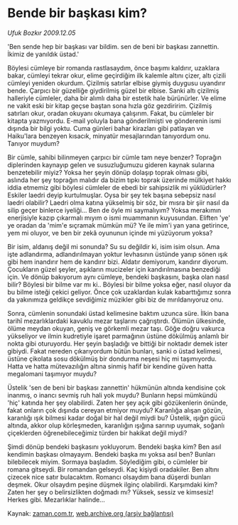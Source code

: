 # Bende bir başkası kim?

*Ufuk Bozkır 2009.12.05*

<tr><td class="metin" colspan="2" style="padding-top: 20px; padding-left: 5px; ">'Ben sende hep bir başkası var bildim. sen de beni bir başkası zannettin. İkimiz de yanıldık üstad.'</td></tr><tr><td class="metin" colspan="2" style="padding-top: 20px; padding-left: 5px; "><p>Böylesi cümleye bir romanda rastlasaydım, önce başımı kaldırır, uzaklara bakar, cümleyi tekrar okur, elime geçirdiğim ilk kalemle altını çizer, altı çizili cümleyi yeniden okurdum. Çizilmiş satırlar elbise giymiş duygusu uyandırır bende. Çarpıcı bir güzelliğe giydirilmiş güzel bir elbise. Sanki altı çizilmiş halleriyle cümleler, daha bir alımlı daha bir estetik hale bürünürler. Ve elime ne vakit eski bir kitap geçse baştan sona hızla göz gezdiririm. Çizilmiş satırları okur, oradan okuyanı okumaya çalışırım. Fakat, bu cümleler bir kitapta yazmıyordu. E-mail yoluyla bana gönderilmişti ve gönderenin ismi dışında bir bilgi yoktu. Cuma günleri bahar kirazları gibi patlayan ve Haiku'lara benzeyen kısacık, minyatür mesajlarından tanıyordum onu. Tanıyor muydum?
<p>Bir cümle, sahibi bilinmeyen çarpıcı bir cümle tam neye benzer? Toprağın diplerinden kaynayıp gelen ve susuzluğumuzu gideren kaynak sularına benzetebilir miyiz? Yoksa her şeyin dönüp dolaşıp toprak olması gibi, aslında her şey toprağın malıdır da bizim tıpkı toprak üzerinde mülkiyet hakkı iddia etmemiz gibi böylesi cümleler de ebedi bir sahipsizlik mi yüklüdürler? Eskiler laedri deyip kurtulmuşlar. Oysa bir şey tek başına sebepsiz nasıl laedri olabilir? Laedri olma katına yükselmiş bir söz, bir mısra bir şiir nasıl da silip geçer binlerce iyeliği... Ben de öyle mi saymalıyım? Yoksa merakımın enerjisiyle kazıp çıkarmalı mıyım o ismi muammanın kuyusundan. Eliften 'ye' ye oradan da 'mim'e sıçramak mümkün mü? Ye ile mim'i yan yana getirince, yem mi oluyor, ve ben bir zekâ oyununun içinde mi yüzüyorum yoksa?
<p>Bir isim, aldanış değil mi sonunda? Su su değildir ki, isim isim olsun. Ama işte adlandırma, adlandırılmayan yoktur levhasının üstünde yanıp sönen ışık gibi hem inandırır hem de kandırır bizi. Aldatır demiyorum, kandırır diyorum. Çocukların güzel şeyler, aşıkların mucizeler için kandırılmasına benzediği için. Ve dönüp bakıyorum aynı cümleye, bendeki başkasını, başka olan nasıl bilir? Böylesi bir bilme var mı ki.. Böylesi bir bilme yoksa eğer, nasıl oluyor da bu bilme isteği çekici geliyor. Önce çok uzaklardan kulak kabarttığımız sonra da yakınımıza geldikçe sevdiğimiz müzikler gibi biz de mırıldanıyoruz onu.
<p>Sonra, cümlenin sonundaki üstad kelimesine baktım uzunca süre. İlkin bana tarihî mezarlıklardaki kavuklu mezar taşlarını çağrıştırdı. Ölümün ülkesinde, ölüme meydan okuyan, geniş ve görkemli mezar taşı. Göğe doğru vakurca yükseliyor ve ilmin kudretiyle işaret parmağının üstüne dökülmüş anlamlı bir nokta gibi oturuyordu. Her şeyin başladığı ve bittiği bir noktadır demek ister gibiydi. Fakat nereden çıkarıyordum bütün bunları, sanki o üstad kelimesi, üstüne çikolata sosu dökülmüş bir dondurma neşesi hiç mi taşımıyordu. Hatta ve hatta mütevazılığın altına sinmiş hafif bir kendine güven hatta megalomani taşımıyor muydu?
<p>Üstelik 'sen de beni bir başkası zannettin' hükmünün altında kendisine çok inanmış, o inancı sevmiş ruh hali yok muydu? Bunların hepsi mümkündü 'hiç' katında her şey olabilirdi. Zaten her şey açık gibi gözükenlerin önünde, fakat onların çok dışında cereyan etmiyor muydu? Karanlığa alışan gözün, karanlığı ışık bilmesi kadar doğal bir hal değil miydi bu? Üstelik, ışığın gücü altında, akkor olup körleşmeden, karanlığın ışığına sarınıp uyumak, soğanlı çiçeklerden öğrenebileceğimiz türden bir hakikat değil miydi?
<p>Şimdi dönüp bendeki başkasını yokluyorum. Bendeki başka kim? Ben asıl kendimin başkası olmayayım. Bendeki başka mı yoksa asıl ben? Bunları bilebilecek miyim. Sormaya başladım. Söylediğim gibi, o cümleler bir romana gitseydi. Bir romandan gelseydi. Kaç kişiydi oradakiler. Ben altını çizecek nice satır bulacaktım. Romancı olsaydım bana düşerdi bunları deşmek. Okur olsaydım peşine düşmek ilginç olabilirdi. Karşımdaki kim? Zaten her şey o belirsizlikten doğmadı mı? Yüksek, sessiz ve kimsesiz! Herkes gibi. Mezarlıklar halinde...<br/></p></p></p></p></p></p></td></tr>

Kaynak: [zaman.com.tr](http://zaman.com.tr/yazar.do?yazino=923234), [web.archive.org (arşiv bağlantısı)](http://web.archive.org/web/20091212110936/http://zaman.com.tr:80/yazar.do?yazino=923234)
